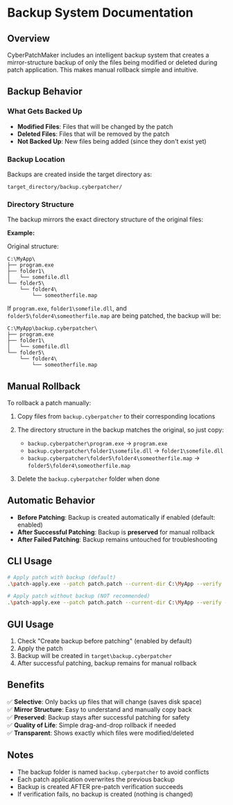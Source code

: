 # Backup System Documentation

## Overview

CyberPatchMaker includes an intelligent backup system that creates a mirror-structure backup of only the files being modified or deleted during patch application. This makes manual rollback simple and intuitive.

## Backup Behavior

### What Gets Backed Up

- **Modified Files**: Files that will be changed by the patch
- **Deleted Files**: Files that will be removed by the patch
- **Not Backed Up**: New files being added (since they don't exist yet)

### Backup Location

Backups are created inside the target directory as:
```
target_directory/backup.cyberpatcher/
```

### Directory Structure

The backup mirrors the exact directory structure of the original files:

**Example:**

Original structure:
```
C:\MyApp\
├── program.exe
├── folder1\
│   └── somefile.dll
└── folder5\
    └── folder4\
        └── someotherfile.map
```

If `program.exe`, `folder1\somefile.dll`, and `folder5\folder4\someotherfile.map` are being patched, the backup will be:

```
C:\MyApp\backup.cyberpatcher\
├── program.exe
├── folder1\
│   └── somefile.dll
└── folder5\
    └── folder4\
        └── someotherfile.map
```

## Manual Rollback

To rollback a patch manually:

1. Copy files from `backup.cyberpatcher` to their corresponding locations
2. The directory structure in the backup matches the original, so just copy:
   - `backup.cyberpatcher\program.exe` → `program.exe`
   - `backup.cyberpatcher\folder1\somefile.dll` → `folder1\somefile.dll`
   - `backup.cyberpatcher\folder5\folder4\someotherfile.map` → `folder5\folder4\someotherfile.map`

3. Delete the `backup.cyberpatcher` folder when done

## Automatic Behavior

- **Before Patching**: Backup is created automatically if enabled (default: enabled)
- **After Successful Patching**: Backup is **preserved** for manual rollback
- **After Failed Patching**: Backup remains untouched for troubleshooting

## CLI Usage

```bash
# Apply patch with backup (default)
.\patch-apply.exe --patch patch.patch --current-dir C:\MyApp --verify

# Apply patch without backup (NOT recommended)
.\patch-apply.exe --patch patch.patch --current-dir C:\MyApp --verify --backup=false
```

## GUI Usage

1. Check "Create backup before patching" (enabled by default)
2. Apply the patch
3. Backup will be created in `target\backup.cyberpatcher`
4. After successful patching, backup remains for manual rollback

## Benefits

✅ **Selective**: Only backs up files that will change (saves disk space)  
✅ **Mirror Structure**: Easy to understand and manually copy back  
✅ **Preserved**: Backup stays after successful patching for safety  
✅ **Quality of Life**: Simple drag-and-drop rollback if needed  
✅ **Transparent**: Shows exactly which files were modified/deleted

## Notes

- The backup folder is named `backup.cyberpatcher` to avoid conflicts
- Each patch application overwrites the previous backup
- Backup is created AFTER pre-patch verification succeeds
- If verification fails, no backup is created (nothing is changed)
